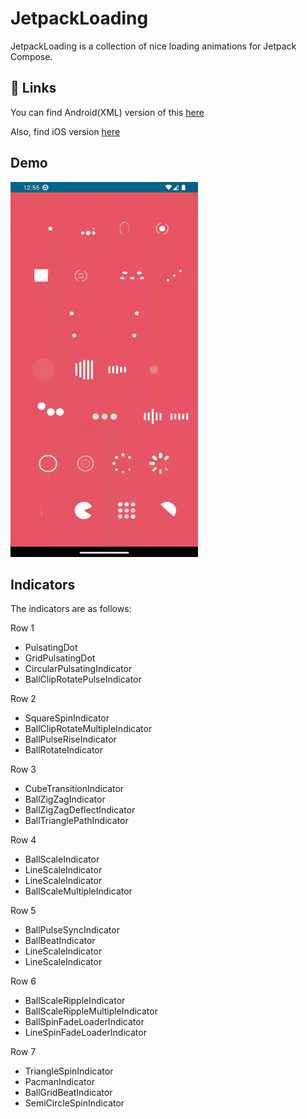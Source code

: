 # JetpackLoading
JetpackLoading is a collection of nice loading animations for Jetpack Compose.



## 🔗 Links
You can find Android(XML) version of this [here](https://github.com/ninjaprox/NVActivityIndicatorView)

Also, find iOS version [here](https://github.com/HarlonWang/AVLoadingIndicatorView)



## Demo
<img src="screenshots/screenshot.gif" alt="GIF 1" width="300" height="600">


##  Indicators

The indicators are as follows:

Row 1
 - PulsatingDot
 - GridPulsatingDot
 - CircularPulsatingIndicator
 - BallClipRotatePulseIndicator

 Row 2
 - SquareSpinIndicator
 - BallClipRotateMultipleIndicator
 - BallPulseRiseIndicator
 - BallRotateIndicator

  Row 3
 - CubeTransitionIndicator
 - BallZigZagIndicator
 - BallZigZagDeflectIndicator
 - BallTrianglePathIndicator

Row 4
 - BallScaleIndicator
 - LineScaleIndicator
 - LineScaleIndicator
 - BallScaleMultipleIndicator

Row 5
 - BallPulseSyncIndicator
 - BallBeatIndicator
 - LineScaleIndicator
 - LineScaleIndicator

 Row 6
 - BallScaleRippleIndicator
 - BallScaleRippleMultipleIndicator
 - BallSpinFadeLoaderIndicator
 - LineSpinFadeLoaderIndicator

  Row 7
 - TriangleSpinIndicator
 - PacmanIndicator
 - BallGridBeatIndicator
 - SemiCircleSpinIndicator

